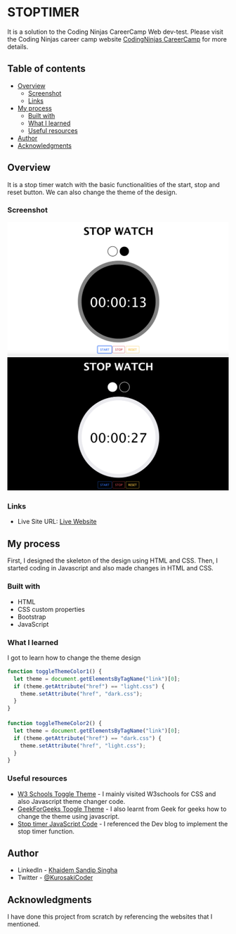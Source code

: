 # STOPTIMER

It is a solution to the Coding Ninjas CareerCamp Web dev-test. Please visit the Coding Ninjas career camp website [CodingNinjas CareerCamp](https://careercamp.codingninjas.com/?utm_source=codingninjas&utm_medium=top_navigation&utm_campaign=landing_header) for more details.

## Table of contents

- [Overview](#overview)
  - [Screenshot](#screenshot)
  - [Links](#links)
- [My process](#my-process)
  - [Built with](#built-with)
  - [What I learned](#what-i-learned)
  - [Useful resources](#useful-resources)
- [Author](#author)
- [Acknowledgments](#acknowledgments)

## Overview

It is a stop timer watch with the basic functionalities of the start, stop and reset button. We can also change the theme of the design.

### Screenshot

![](images/light.png)
![](images/dark.png)

### Links

- Live Site URL: [Live Website](https://kurosakicoder.github.io/StopTimerWithThemeChanger/)

## My process

First, I designed the skeleton of the design using HTML and CSS. Then, I started coding in Javascript and also made changes in HTML and CSS.

### Built with

- HTML
- CSS custom properties
- Bootstrap
- JavaScript

### What I learned

I got to learn how to change the theme design

```js
function toggleThemeColor1() {
  let theme = document.getElementsByTagName("link")[0];
  if (theme.getAttribute("href") == "light.css") {
    theme.setAttribute("href", "dark.css");
  }
}

function toggleThemeColor2() {
  let theme = document.getElementsByTagName("link")[0];
  if (theme.getAttribute("href") == "dark.css") {
    theme.setAttribute("href", "light.css");
  }
}
```

### Useful resources

- [W3 Schools Toggle Theme](https://www.w3schools.com/howto/tryit.asp?filename=tryhow_js_toggle_dark_mode) - I mainly visited W3schools for CSS and also Javascript theme changer code.
- [GeekForGeeks Toogle Theme](https://www.geeksforgeeks.org/how-to-switch-between-multiple-css-stylesheets-using-javascript/) - I also learnt from Geek for geeks how to change the theme using javascript.
- [Stop timer JavaScript Code](https://dev.to/gspteck/create-a-stopwatch-in-javascript-2mak) - I referenced the Dev blog to implement the stop timer function.

## Author

- LinkedIn - [Khaidem Sandip Singha ](https://www.linkedin.com/in/khaidemsandip/)
- Twitter - [@KurosakiCoder](https://twitter.com/KurosakiCoder)

## Acknowledgments

I have done this project from scratch by referencing the websites that I mentioned.

